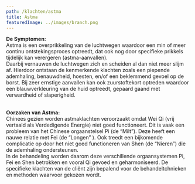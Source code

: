 ```yaml
---
path: /klachten/astma
title: Astma
featuredImage: ../images/branch.png
---
```


**De Symptomen:**  
Astma is een overprikkeling van de luchtwegen waardoor een min of meer continu ontstekingsproces optreedt, dat ook nog door specifieke prikkels tijdelijk kan verergeren (astma-aanvallen).  
Daarbij vernauwen de luchtwegen zich en scheiden al dan niet meer slijm af. Hierdoor ontstaan de kenmerkende klachten zoals een piepende ademhaling, benauwdheid, hoesten, en/of een beklemmend gevoel op de borst. Bij zeer ernstige aanvallen kan ook zuurstoftekort optreden waardoor een blauwverkleuring van de huid optreedt, gepaard gaand met verwardheid of slaperigheid.
<br/><br/>

**Oorzaken van Astma:**  
Chinees gezien worden astmaklachten veroorzaakt omdat Wei Qi (vrij vertaald als Verdedigende Energie) niet goed functioneert. Dit is vaak een probleem van het Chinese orgaanstelsel Pi (de “Milt”). Deze heeft een nauwe relatie met Fei (de “Longen” ). Ook treedt een bijkomende complicatie op door het niet goed functioneren van Shen (de “Nieren”) die de ademhaling ondersteunen.  
In de behandeling worden daarom deze verschillende orgaansystemen Pi, Fei en Shen betrokken en vooral Qi gevoed en geharmoniseerd. De specifieke klachten van de cliënt zijn bepalend voor de behandeltchnieken en methoden waarvoor gekozen wordt.
